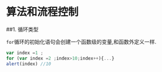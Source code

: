 # 算法和流程控制

##1. 循环类型

`for`循环的初始化语句会创建一个函数级的变量,和函数外定义一样.

```javascript
var index =1 ;
for (var index =2 ;index>10;index++){...}
alert(index) //10
```